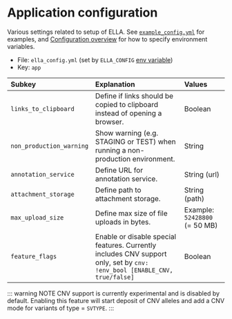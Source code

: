 # Application configuration

Various settings related to setup of ELLA. See [`example_config.yml`](https://gitlab.com/alleles/ella-testdata/-/blob/main/testdata/example_config.yml) for examples, and [Configuration overview](/technical/configuration.html#application-configuration) for how to specify environment variables.

- File: `ella_config.yml` (set by `ELLA_CONFIG` [env variable](/technical/production.html#setup-environment))
- Key: `app`

Subkey	|	Explanation |   Values
:---	|	:---    |	:---
`links_to_clipboard`    |   Define if links should be copied to clipboard instead of opening a browser. |   Boolean 
`non_production_warning`    |   Show warning (e.g. STAGING or TEST) when running a non-production environment.  |    String
`annotation_service`    |   Define URL for annotation service. |    String (url)
`attachment_storage`    |   Define path to attachment storage.  |   String (path)
`max_upload_size`   |   Define max size of file uploads in bytes. |   Example: `52428800` (= 50 MB)
`feature_flags`   |   Enable or disable special features. Currently includes CNV support only, set by `cnv: !env_bool [ENABLE_CNV, true/false]`    |   Boolean

::: warning NOTE
CNV support is currently experimental and is disabled by default. Enabling this feature will start deposit of CNV alleles and add a CNV mode for variants of type = `SVTYPE`.
:::